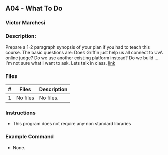 ## A04 - What To Do
### Victor Marchesi
### Description:

Prepare a 1-2 paragraph synopsis of your plan if you had to teach this course. The basic questions are: Does Griffin just help us all connect to UvA online judge? Do we use another existing platform instead? Do we build .... I'm not sure what I want to ask. Lets talk in class.
[link](https://github.com/rugbyprof/4883-Programming_Techniques/tree/master/Assignments/A04)

### Files

|   #   | Files    | Description                      |
| :---: | -------- | -------------------------------- |
|   1   | No files | No files. |


### Instructions

- This program does not require any non standard libraries

### Example Command

- None.